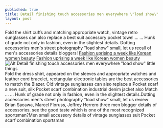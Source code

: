```yaml
---
published: true
title: Detail finishing touch accessories men everywhere \"load show\" little things
layout: post
---
```

Fold the shirt cuffs and matching appropriate watch, vintage retro sunglasses can also replace a best suit accessory pocket towel ... ... Hunk of grade not only in fashion, even in the slightest details. Dotting accessories men\'s street photography \"load show\" small, let us recall of men\'s accessories details bloggers! [Fashion uprising a week like Korean women beauty](http://www.mkfans.com/2016/06/07/fashion-uprising-a-week-like-korean-women-beauty-stores/) [Fashion uprising a week like Korean women beauty](http://www.mkfans.com/2016/06/07/fashion-uprising-a-week-like-korean-women-beauty-stores/)![Alt Detail finishing touch accessories men everywhere \"load show\" little things](https://c2.staticflickr.com/8/7473/27125307644_2544c7da1d_z.jpg)Fold the dress shirt, appeared on the sleeves and appropriate watches and leather cord bracelet, rectangular electronic tables are the best accessories to match the Blazer. Old vintage sunglasses can also replace a Pocket scarf a new suit, silk Pocket scarf combination industrial denim jacket also Match ... ... Hunk of grade not only in fashion, even in the slightest details.Dotting accessories men\'s street photography \"load show\" small, let us review Brian Sacawa, Marcel Floruss, Jeffrey Herrero three men blogger details of accessories, see the good taste which is one of the most recognized sportsman?Men small accessory details of vintage sunglasses suit Pocket scarf combination sportsman